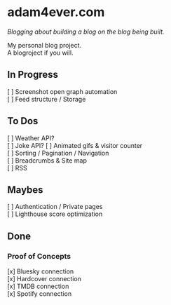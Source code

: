 # adam4ever.com

_Blogging about building a blog on the blog being built._

My personal blog project.  
A blogroject if you will.

## In Progress

[ ] Screenshot open graph automation  
[ ] Feed structure / Storage

## To Dos

[ ] Weather API?  
[ ] Joke API?
[ ] Animated gifs & visitor counter  
[ ] Sorting / Pagination / Navigation  
[ ] Breadcrumbs & Site map  
[ ] RSS

## Maybes

[ ] Authentication / Private pages  
[ ] Lighthouse score optimization

## Done

### Proof of Concepts

[x] Bluesky connection  
[x] Hardcover connection  
[x] TMDB connection  
[x] Spotify connection

